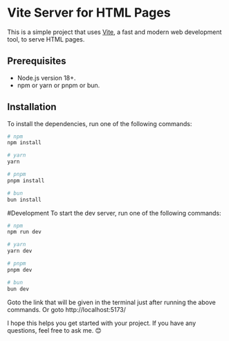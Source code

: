 # Vite Server for HTML Pages

This is a simple project that uses [Vite](https://vitejs.dev/guide/), a fast and modern web development tool, to serve HTML pages.

## Prerequisites

- Node.js version 18+.
- npm or yarn or pnpm or bun.

## Installation

To install the dependencies, run one of the following commands:

```bash
# npm
npm install

# yarn
yarn

# pnpm
pnpm install

# bun
bun install
```
#Development
To start the dev server, run one of the following commands:

```bash
# npm
npm run dev

# yarn
yarn dev

# pnpm
pnpm dev

# bun
bun dev
```

Goto the link that will be given in the terminal just after running the above commands.
Or goto  http://localhost:5173/

I hope this helps you get started with your project. If you have any questions, feel free to ask me. 😊
